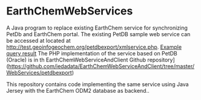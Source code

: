 # EarthChemWebServices
A Java program to replace existing EarthChem service for synchronizing PetDb and EarthChem portal. The existing PetDB sample web service can be accessed at  located at  http://test.geoinfogeochem.org/petdbexport/xmlservice.php. [Example query result](http://test.geoinfogeochem.org/petdbexport/xmlservice.php?sample_num=9)
The PHP  implementation of the service based on PetDB (Oracle)  is in th EarthChemWebServiceAndClient Github repository](https://github.com/iedadata/EarthChemWebServiceAndClient/tree/master/WebServices/petdbexport)


This repository contains code implementing the same service using Java Jersey with the EarthChem ODM2 database as backend..  


